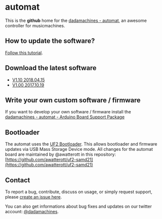 # automat

This is the **github** home for the [dadamachines - automat](https://dadamachines.com/product/automat-controller/), an awesome controller for musicmachines.

## How to update the software?

[Follow this tutorial](https://dadamachines.com/getstarted/automat-software-update-process/).

## Download the latest software

* [V1.10 2018.04.15](https://github.com/dadamachines/automat-software/blob/5586ef4a55d08a064ceebe6c384ae6938317ebe0/automat-sw_1.1.0/automat-sw_1.1.0.ino.automat.uf2?raw=true)
* [V1.00 2017.10.19](https://github.com/dadamachines/automat-software/blob/5586ef4a55d08a064ceebe6c384ae6938317ebe0/automat-sw_1.0.0/automat-sw_1.0.0.ino.automat.uf2?raw=true) 

## Write your own custom software / firmware

If you want to develop your own software / firmware install the [dadamachines - automat - Arduino Board Support Package](https://github.com/dadamachines/automat/tree/master/software/arduino)



## Bootloader

The automat uses the [UF2 Bootloader](https://github.com/Microsoft/uf2-samd21). This allows bootloader and firmware updates via USB Mass Storage Device mode. 
All changes for the automat board are maintained by @awatterott in this repository: [https://github.com/awatterott/uf2-samd21](https://github.com/awatterott/uf2-samd21) 

## Contact

To report a bug, contribute, discuss on usage, or simply request support, please [create an issue here](https://github.com/dadamachines/automat/issues/new).

You can also get informations about bug fixes and updates on our twitter account: [@dadamachines](https://twitter.com/dadamachines).
